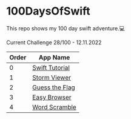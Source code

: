 # 100DaysOfSwift
This repo shows my 100 day swift adventure.💻

Current Challenge 28/100 - 12.11.2022

|Order|App Name  |
|--|--|
|0 |[Swift Tutorial](https://github.com/talhagg/100DaysOfSwift/tree/master/SwiftTutorial) |
|1 |[Storm Viewer](https://github.com/talhagg/100DaysOfSwift/tree/master/Storm%20Viewer/Project1) |
|2 |[Guess the Flag](https://github.com/talhagg/100DaysOfSwift/tree/master/Project2) |
|3 |[Easy Browser](https://github.com/talhagg/100DaysOfSwift/tree/master/Project4) |
|4 |[Word Scramble](https://github.com/talhagg/100DaysOfSwift/tree/master/WordScramble) |

